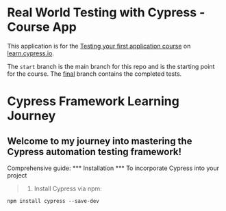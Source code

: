 # Real World Testing with Cypress - Course App

This application is for the [Testing your first application course](https://learn.cypress.io/testing-your-first-application) on [learn.cypress.io](https://learn.cypress.io/).

The `start` branch is the main branch for this repo and is the starting point for the course. The [final](https://github.com/cypress-io/cypress-realworld-testing-course-app/tree/final) branch contains the completed tests.

# Cypress Framework Learning Journey

## Welcome to my  journey into mastering the Cypress automation testing framework! 

  Comprehensive guide:
  *** Installation ***
  To incorporate Cypress into your project
  >1. Install Cypress via npm:
  ```
npm install cypress --save-dev
  ```





